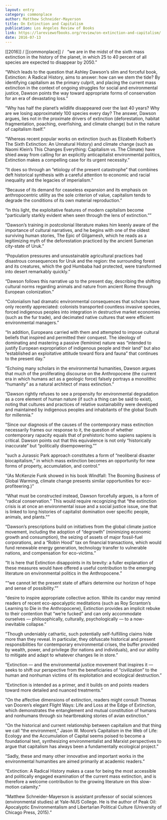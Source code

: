 ```yaml
---
layout: entry
category: commonplace
author: Matthew Schneider-Mayerson
title: On Extinction and Capitalism
publication: Los Angeles Review of Books
link: https://lareviewofbooks.org/review/on-extinction-and-capitalism/
date: 2016-07-13
---
```


[[2016]] / [[commonplace]] / 
 
“we are in the midst of the sixth mass extinction in the history of the planet, in which 25 to 40 percent of all species are expected to disappear by 2050.”

“Which leads to the question that Ashley Dawson’s slim and forceful book, Extinction: A Radical History, aims to answer: how can we stem the tide? By identifying capitalism as the primary culprit, and placing the current mass extinction in the context of ongoing struggles for social and environmental justice, Dawson points the way toward appropriate forms of conservation for an era of devastating loss.”

“Why has half the planet’s wildlife disappeared over the last 40 years? Why are we losing approximately 100 species every day? The answer, Dawson argues, lies not in the proximate drivers of extinction (deforestation, habitat fragmentation, poaching, overfishing, and climate change) but in the nature of capitalism itself.”

“Whereas recent popular works on extinction (such as Elizabeth Kolbert’s The Sixth Extinction: An Unnatural History) and climate change (such as Naomi Klein’s This Changes Everything: Capitalism vs. The Climate) have shied away from calling for an explicitly anticapitalist environmental politics, Extinction makes a compelling case for its urgent necessity.”

“It does so through an “etiology of the present catastrophe” that combines deft historical synthesis with a careful attention to economic and racial inequality and the legacies of imperialism.”

“Because of its demand for ceaseless expansion and its emphasis on anthropocentric utility as the sole criterion of value, capitalism tends to degrade the conditions of its own material reproduction.”

“In this light, the exploitative features of modern capitalism become “particularly starkly evident when seen through the lens of extinction.””

“Dawson’s training in postcolonial literature makes him keenly aware of the importance of cultural narratives, and he begins with one of the oldest surviving human stories, The Epic of Gilgamesh, which he reads as a legitimizing myth of the deforestation practiced by the ancient Sumerian city-state of Uruk.”

“Population pressures and unsustainable agricultural practices had disastrous consequences for Uruk and the region: the surrounding forest and its creatures, which the god Humbaba had protected, were transformed into desert remarkably quickly.”

“Dawson follows this narrative up to the present day, describing the shifting cultural norms regarding animals and nature from ancient Rome through European colonization.”

“Colonialism had dramatic environmental consequences that scholars have only recently appreciated: colonists transported countless invasive species, forced indigenous peoples into integration in destructive market economies (such as the fur trade), and decimated native cultures that were efficient environmental managers.”

“In addition, Europeans carried with them and attempted to impose cultural beliefs that inspired and permitted their conquest. The ideology of dominating and mastering a passive (feminine) nature was “intended to justify European expropriation of indigenous people and their land” but also “established an exploitative attitude toward flora and fauna” that continues to the present day.”

“Echoing many scholars in the environmental humanities, Dawson argues that much of the proliferating discourse on the Anthropocene (the current era in which humans act as a geologic force) falsely portrays a monolithic “humanity” as a natural architect of mass extinction.”

“Dawson rightly refuses to see a propensity for environmental degradation as a core element of human nature (if such a thing can be said to exist), noting that cultures and practices of relative sustainability were developed and maintained by indigenous peoples and inhabitants of the global South for millennia.”

“Since our diagnosis of the causes of the contemporary mass extinction necessarily frames our response to it, the question of whether contemporary rapacity equals that of prehistoric homo sapiens sapiens is critical. Dawson points out that this equivalence is not only “historically inaccurate” but “politically disempowering.””

“such a Jurassic Park approach constitutes a form of “neoliberal disaster biocapitalism,” in which mass extinction becomes an opportunity for new forms of property, accumulation, and control.”

“(As McKenzie Funk showed in his book Windfall: The Booming Business of Global Warming, climate change presents similar opportunities for eco-profiteering.)”

“What must be constructed instead, Dawson forcefully argues, is a form of “radical conservation.” This would require recognizing that “the extinction crisis is at once an environmental issue and a social justice issue, one that is linked to long histories of capitalist domination over specific people, animals, and plants.””

“Dawson’s prescriptions build on initiatives from the global climate justice movement, including the adoption of “degrowth” (minimizing economic growth and consumption), the seizing of assets of major fossil-fuel corporations, and a “Robin Hood” tax on financial transactions, which would fund renewable energy generation, technology transfer to vulnerable nations, and compensation for eco-victims.”

“It is here that Extinction disappoints in its brevity: a fuller explanation of these measures would have offered a useful contribution to the emerging literature on environmental politics in the Anthropocene.”

““we cannot let the present state of affairs determine our horizon of hope and sense of possibility.””

“desire to inspire appropriate collective action. While its candor may remind readers of recent eco-apocalyptic meditations (such as Roy Scranton’s Learning to Die in the Anthropocene), Extinction provides an implicit rebuke to their contention that “we’re fucked” and can only accommodate ourselves — philosophically, culturally, psychologically — to a now-inevitable collapse.”

“Though undeniably cathartic, such potentially self-fulfilling claims hide more than they reveal. In particular, they obfuscate historical and present responsibilities for contemporary environmental crises, the buffer provided by wealth, power, and privilege (for nations and individuals), and our ability to mitigate and adapt to whatever changes lie in store.”

“Extinction — and the environmental justice movement that inspires it — seeks to shift our perspective from the beneficiaries of “civilization” to the human and nonhuman victims of its exploitation and ecological destruction.”

“Extinction is intended as a primer, and it builds on and points readers toward more detailed and nuanced treatments.”

“On the affective dimensions of extinction, readers might consult Thomas van Dooren’s elegant Flight Ways: Life and Loss at the Edge of Extinction, which demonstrates the entanglement and mutual constitution of humans and nonhumans through six heartbreaking stories of avian extinction.”

“On the historical and current relationship between capitalism and that thing we call “the environment,” Jason W. Moore’s Capitalism in the Web of Life: Ecology and the Accumulation of Capital seems poised to become a foundational text, synthesizing environmentalist and Marxist perspectives to argue that capitalism has always been a fundamentally ecological project.”

“Sadly, these and many other innovative and important works in the environmental humanities are aimed primarily at academic readers.”

“Extinction: A Radical History makes a case for being the most accessible and politically engaged examination of the current mass extinction, and is therefore a welcome contribution to the growing literature on this slow-motion calamity.”

“Matthew Schneider-Mayerson is assistant professor of social sciences (environmental studies) at Yale-NUS College. He is the author of Peak Oil: Apocalyptic Environmentalism and Libertarian Political Culture (University of Chicago Press, 2015).”

